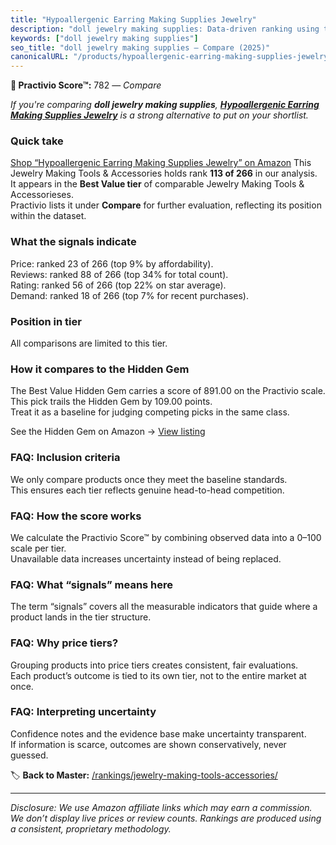 ```yaml
---
title: "Hypoallergenic Earring Making Supplies Jewelry"
description: "doll jewelry making supplies: Data-driven ranking using the Practivio Score™. Positioned by quality, value, demand, findability, momentum."
keywords: ["doll jewelry making supplies"]
seo_title: "doll jewelry making supplies — Compare (2025)"
canonicalURL: "/products/hypoallergenic-earring-making-supplies-jewelry-B0BYPHFYKJ/"
---
```


**🛒 Practivio Score™:** 782 — _Compare_


*If you're comparing **doll jewelry making supplies**, **[Hypoallergenic Earring Making Supplies Jewelry](https://www.amazon.com/dp/B0BYPHFYKJ?tag=practivio-20)** is a strong alternative to put on your shortlist.*
### Quick take
[Shop “Hypoallergenic Earring Making Supplies Jewelry” on Amazon](https://www.amazon.com/dp/B0BYPHFYKJ?tag=practivio-20)
This Jewelry Making Tools & Accessories holds rank **113 of 266** in our analysis.  
It appears in the **Best Value tier** of comparable Jewelry Making Tools & Accessorieses.  
Practivio lists it under **Compare** for further evaluation, reflecting its position within the dataset.

### What the signals indicate
Price: ranked 23 of 266 (top 9% by affordability).  
Reviews: ranked 88 of 266 (top 34% for total count).  
Rating: ranked 56 of 266 (top 22% on star average).  
Demand: ranked 18 of 266 (top 7% for recent purchases).

### Position in tier
All comparisons are limited to this tier.

### How it compares to the Hidden Gem
The Best Value Hidden Gem carries a score of 891.00 on the Practivio scale.  
This pick trails the Hidden Gem by 109.00 points.  
Treat it as a baseline for judging competing picks in the same class.  

See the Hidden Gem on Amazon → [View listing](https://www.amazon.com/dp/B00K18YIOU?tag=practivio-20)

### FAQ: Inclusion criteria
We only compare products once they meet the baseline standards.  
This ensures each tier reflects genuine head-to-head competition.

### FAQ: How the score works
We calculate the Practivio Score™ by combining observed data into a 0–100 scale per tier.  
Unavailable data increases uncertainty instead of being replaced.

### FAQ: What “signals” means here
The term “signals” covers all the measurable indicators that guide where a product lands in the tier structure.

### FAQ: Why price tiers?
Grouping products into price tiers creates consistent, fair evaluations.  
Each product’s outcome is tied to its own tier, not to the entire market at once.

### FAQ: Interpreting uncertainty
Confidence notes and the evidence base make uncertainty transparent.  
If information is scarce, outcomes are shown conservatively, never guessed.

<!-- Missing template for Compare/CompareWithinPriceClass -->


🏷️ **Back to Master:** [/rankings/jewelry-making-tools-accessories/](/rankings/jewelry-making-tools-accessories/)

---
_Disclosure: We use Amazon affiliate links which may earn a commission. We don’t display live prices or review counts. Rankings are produced using a consistent, proprietary methodology._
